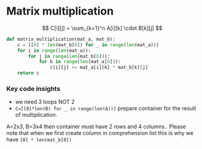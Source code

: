 # Matrix multiplication
$$
C[i][j] = \sum_{k=1}^n A[i][k] \cdot B[k][j]
$$

```python
def matrix_multiplication(mat_a, mat_b):
    c = [[0] * len(mat_b[0]) for _ in range(len(mat_a))]
    for i in range(len(mat_a)):
        for j in range(len(mat_b[0])):
            for k in range(len(mat_a[0])):
                c[i][j] += mat_a[i][k] * mat_b[k][j]
    return c
```

### Key code insights
* we need 3 loops NOT 2
* ```C=[[0]*len(B) for _ in range(len(A))]``` prepare container for the result of multiplication.

A=2x3, B=3x4 then container must have 2 rows and 4 columns.. Please note that when we first create column in comprehension list this is why we have ```[0] * len(mat_b[0])```

